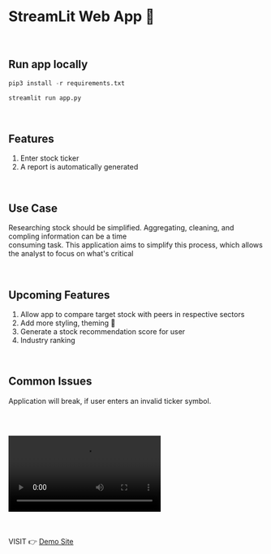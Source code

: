 StreamLit Web App   🚀
======================



<br>

Run app locally
-----------------

```python
pip3 install -r requirements.txt

streamlit run app.py
```

<br>

Features
-----------------
1. Enter stock ticker
2. A report is automatically generated 

<br>

Use Case
--------------
Researching stock should be simplified. Aggregating, cleaning, and compling information can be a time <br>
consuming task. This application aims to simplify this process, which allows the analyst to focus on what's critical <br>


<br>

Upcoming Features
--------------------
1. Allow app to compare target stock with peers in respective sectors
2. Add more styling, theming 🎨
3. Generate a stock recommendation score for user
4. Industry ranking


<br>

Common Issues
----------------------
Application will break, if user enters an invalid ticker symbol. <br>


<br>

![App Demo](demo.mov)
----------

<br>





VISIT 👉 <a href="https://share.streamlit.io/nfaltir/streamlit-stock-report/main/app.py" target="_blank">Demo Site</a>

